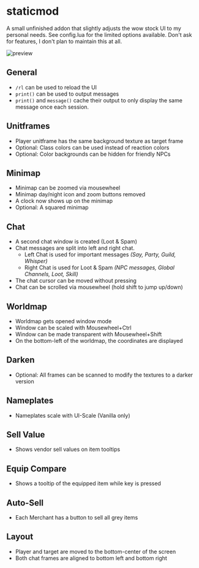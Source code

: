 # staticmod

A small unfinished addon that slightly adjusts the wow stock UI to my personal needs.
See config.lua for the limited options available. Don't ask for features, I don't plan to maintain this at all.

![preview](preview.jpg)

## General
- `/rl` can be used to reload the UI
- `print()` can be used to output messages
- `print()` and `message()` cache their output to only display the same message once each session.

## Unitframes
- Player unitframe has the same background texture as target frame
- Optional: Class colors can be used instead of reaction colors
- Optional: Color backgrounds can be hidden for friendly NPCs

## Minimap
- Minimap can be zoomed via mousewheel
- Minimap day/night icon and zoom buttons removed
- A clock now shows up on the minimap
- Optional: A squared minimap

## Chat
- A second chat window is created (Loot & Spam)
- Chat messages are split into left and right chat.
  * Left Chat is used for important messages
    *(Say, Party, Guild, Whisper)*
  * Right Chat is used for Loot & Spam
    *(NPC messages, Global Channels, Loot, Skill)*
- The chat cursor can be moved without pressing <Alt>
- Chat can be scrolled via mousewheel (hold shift to jump up/down)

## Worldmap
- Worldmap gets opened window mode
- Window can be scaled with Mousewheel+Ctrl
- Window can be made transparent with Mousewheel+Shift
- On the bottom-left of the worldmap, the coordinates are displayed

## Darken
- Optional: All frames can be scanned to modify the textures to a darker version

## Nameplates
- Nameplates scale with UI-Scale (Vanilla only)

## Sell Value
- Shows vendor sell values on item tooltips

## Equip Compare
- Shows a tooltip of the equipped item while <Shift> key is pressed

## Auto-Sell
- Each Merchant has a button to sell all grey items

## Layout
- Player and target are moved to the bottom-center of the screen
- Both chat frames are aligned to bottom left and bottom right
